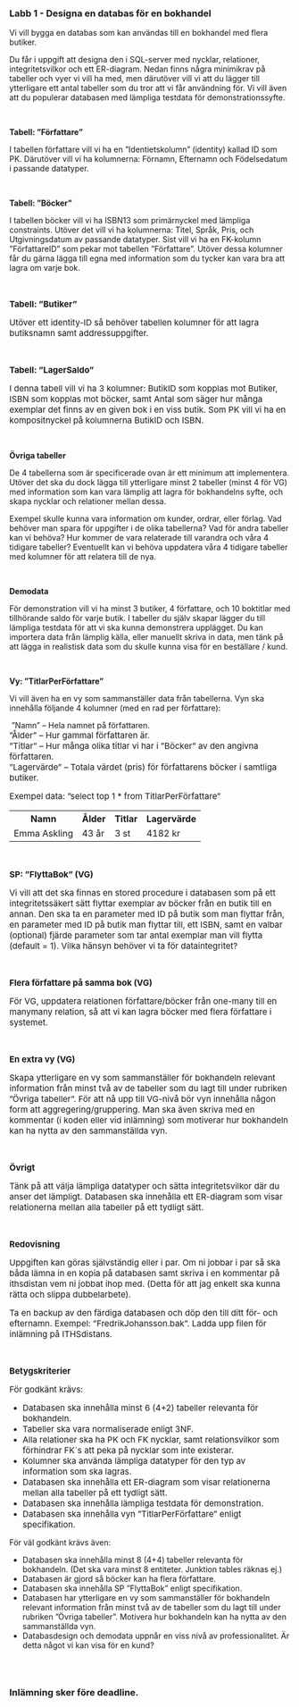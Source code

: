 <div class="box generalbox boxaligncenter" id="yui_3_18_1_1_1732112781823_45">
    <div class="no-overflow" id="yui_3_18_1_1_1732112781823_44">
        <h3 style="text-align: left;" id="yui_3_18_1_1_1732112781823_50"><strong id="yui_3_18_1_1_1732112781823_49">Labb
                1 -&nbsp;Designa en databas för en bokhandel</strong></h3>
        <p dir="ltr" style="text-align: left;"></p>
        <p dir="ltr" style="text-align: left;">Vi vill bygga en databas som kan användas till en bokhandel med flera
            butiker.&nbsp;</p>
        <p dir="ltr" style="text-align: left;" id="yui_3_18_1_1_1732112781823_52">Du får i uppgift att designa den i
            SQL-server med nycklar, relationer,
            integritetsvilkor och ett ER-diagram. Nedan finns några minimikrav på tabeller
            och vyer vi vill ha med, men därutöver vill vi att du lägger till ytterligare ett
            antal tabeller som du tror att vi får användning för. Vi vill även att du populerar
            databasen med lämpliga testdata för demonstrationssyfte.<br></p>
        <p dir="ltr" style="text-align: left;"><br></p>
        <p dir="ltr" style="text-align: left;"><strong>Tabell: ”Författare”&nbsp;</strong></p>
        <p dir="ltr" style="text-align: left;">I tabellen författare vill vi ha en ”Identietskolumn” (identity) kallad
            ID som PK.
            Därutöver vill vi ha kolumnerna: Förnamn, Efternamn och Födelsedatum i
            passande datatyper.&nbsp;</p>
        <p dir="ltr" style="text-align: left;" id="yui_3_18_1_1_1732112781823_51"><strong><br></strong></p>
        <p dir="ltr" style="text-align: left;"><strong>Tabell: ”Böcker”&nbsp;</strong></p>
        <p dir="ltr" style="text-align: left;">I tabellen böcker vill vi ha ISBN13 som primärnyckel med lämpliga
            constraints.
            Utöver det vill vi ha kolumnerna: Titel, Språk, Pris, och Utgivningsdatum av
            passande datatyper. Sist vill vi ha en FK-kolumn ”FörfattareID” som pekar mot
            tabellen ”Författare”. Utöver dessa kolumner får du gärna lägga till egna med
            information som du tycker kan vara bra att lagra om varje bok.&nbsp;</p>
        <p dir="ltr" style="text-align: left;"><span style="font-size: 0.9375rem;"><br></span></p>
        <p dir="ltr" style="text-align: left;"><span style="font-size: 0.9375rem;"><strong>Tabell:
                    ”Butiker”&nbsp;</strong></span></p>
        <p dir="ltr" style="text-align: left;"><span style="font-size: 0.9375rem;">Utöver ett identity-ID så behöver
                tabellen kolumner för att lagra butiksnamn
                samt addressuppgifter.&nbsp;</span></p>
        <p dir="ltr" style="text-align: left;"><span style="font-size: 0.9375rem;"><br></span></p>
        <p dir="ltr" style="text-align: left;"><span style="font-size: 0.9375rem;"><strong>Tabell:
                    ”LagerSaldo”&nbsp;</strong></span></p>
        <p dir="ltr" style="text-align: left;"><span style="font-size: 0.9375rem;">I denna tabell vill vi ha 3 kolumner:
                ButikID som kopplas mot Butiker, ISBN som
                kopplas mot böcker, samt Antal som säger hur många exemplar det finns av en
                given bok i en viss butik. Som PK vill vi ha en kompositnyckel på kolumnerna
                ButikID och ISBN.</span></p>
        <p dir="ltr" style="text-align: left;"><br></p>
        <p dir="ltr" style="text-align: left;"><strong>Övriga tabeller&nbsp;</strong></p>
        <p dir="ltr" style="text-align: left;">De 4 tabellerna som är specificerade ovan är ett minimum att
            implementera.
            Utöver det ska du dock lägga till ytterligare minst 2 tabeller (minst 4 för VG)
            med information som kan vara lämplig att lagra för bokhandelns syfte, och
            skapa nycklar och relationer mellan dessa.&nbsp;</p>
        <p dir="ltr" style="text-align: left;">Exempel skulle kunna vara information om kunder, ordrar, eller förlag.
            Vad
            behöver man spara för uppgifter i de olika tabellerna? Vad för andra tabeller
            kan vi behöva? Hur kommer de vara relaterade till varandra och våra 4 tidigare
            tabeller? Eventuellt kan vi behöva uppdatera våra 4 tidigare tabeller med
            kolumner för att relatera till de nya.<br></p>
        <p dir="ltr" style="text-align: left;"><br></p>
        <p dir="ltr" style="text-align: left;"><strong>Demodata&nbsp;</strong></p>
        <p dir="ltr" style="text-align: left;">För demonstration vill vi ha minst 3 butiker, 4 författare, och 10
            boktitlar med
            tillhörande saldo för varje butik. I tabeller du själv skapar lägger du till lämpliga testdata för
            att vi ska kunna demonstrera upplägget. Du kan importera data från lämplig källa, eller manuellt skriva in
            data, men tänk på att lägga in realistisk data som du skulle kunna visa för en beställare / kund.<br></p>
        <p dir="ltr" style="text-align: left;"><br></p>
        <p dir="ltr" style="text-align: left;"><strong>Vy: ”TitlarPerFörfattare”&nbsp;</strong></p>
        <p dir="ltr" style="text-align: left;">Vi vill även ha en vy som sammanställer data från tabellerna. Vyn ska
            innehålla
            följande 4 kolumner (med en rad per författare):</p>
        <p dir="ltr" style="text-align: left;">&nbsp;”Namn” – Hela namnet på författaren.&nbsp;<br><span
                style="font-size: 0.9375rem;">”Ålder” – Hur gammal författaren är.
                <br>”Titlar” – Hur många olika titlar vi har i ”Böcker” av den angivna författaren.
                <br>”Lagervärde” – Totala värdet (pris) för författarens böcker i samtliga butiker.&nbsp;</span></p>
        <p dir="ltr" style="text-align: left;"><span style="font-size: 0.9375rem;">Exempel data: ”select top 1 * from
                TitlarPerFörfattare”</span></p>
        <p dir="ltr" style="text-align: left;"></p>
        <table>
        <tr>
            <th>Namn</th>
            <th>Ålder</th>
            <th>Titlar</th>
            <th>Lagervärde</th>
        </tr>
        <tr>
            <td>Emma Askling</td>
            <td>43 år</td>
            <td>3 st</td>
            <td>4182 kr</td>
        </tr>
        </table>
        <p dir="ltr" style="text-align: left;"><span style="font-size: 0.9375rem;"><br></span></p>
        <p dir="ltr" style="text-align: left;"><span style="font-size: 0.9375rem;"><strong>SP: ”FlyttaBok”
                    (VG)&nbsp;</strong></span></p>
        <p dir="ltr" style="text-align: left;"><span style="font-size: 0.9375rem;">Vi vill att det ska finnas en stored
                procedure i databasen som på ett
                integritetssäkert sätt flyttar exemplar av böcker från en butik till en annan. Den
                ska ta en parameter med ID på butik som man flyttar från, en parameter med
                ID på butik man flyttar till, ett ISBN, samt en valbar (optional) fjärde parameter
                som tar antal exemplar man vill flytta (default = 1). Vilka hänsyn behöver vi ta
                för dataintegritet?<br></span></p>
        <p dir="ltr" style="text-align: left;"><span style="font-size: 0.9375rem;"><br></span></p>
        <p dir="ltr" style="text-align: left;"><span style="font-size: 0.9375rem;"><strong>Flera författare på samma bok
                    (VG)&nbsp;</strong></span></p>
        <p dir="ltr" style="text-align: left;"><span style="font-size: 0.9375rem;">För VG, uppdatera relationen
                författare/böcker från one-many till en manymany relation, så att vi kan lagra böcker med flera
                författare i systemet.<br></span></p>
        <p dir="ltr" style="text-align: left;"><span style="font-size: 0.9375rem;"><br></span></p>
        <p dir="ltr" style="text-align: left;"><span style="font-size: 0.9375rem;"><strong>En extra vy
                    (VG)&nbsp;</strong></span></p>
        <p dir="ltr" style="text-align: left;"><span style="font-size: 0.9375rem;">Skapa ytterligare en vy som
                sammanställer för bokhandeln relevant
                information från minst två av de tabeller som du lagt till under rubriken ”Övriga
                tabeller”. För att nå upp till VG-nivå bör vyn innehålla någon form att
                aggregering/gruppering. Man ska även skriva med en kommentar (i koden eller
                vid inlämning) som motiverar hur bokhandeln kan ha nytta av den
                sammanställda vyn.<br></span></p>
        <p dir="ltr" style="text-align: left;"><span style="font-size: 0.9375rem;"><br></span></p>
        <p dir="ltr" style="text-align: left;"><span style="font-size: 0.9375rem;"><strong>Övrigt&nbsp;</strong></span>
        </p>
        <p dir="ltr" style="text-align: left;"><span style="font-size: 0.9375rem;">Tänk på att välja lämpliga datatyper
                och sätta integritetsvilkor där du anser det
                lämpligt. Databasen ska innehålla ett ER-diagram som visar relationerna mellan
                alla tabeller på ett tydligt sätt.<br></span></p>
        <p dir="ltr" style="text-align: left;"><span style="font-size: 0.9375rem;"><br></span></p>
        <p dir="ltr" style="text-align: left;"><span style="font-size: 0.9375rem;"><strong>Redovisning</strong></span>
        </p>
        <p dir="ltr" style="text-align: left;"><span style="font-size: 0.9375rem;">Uppgiften kan göras självständig
                eller i par. Om ni jobbar i par så ska båda lämna in en kopia på databasen samt skriva i en kommentar på
                ithsdistan vem ni jobbat ihop med. (Detta för att jag enkelt ska kunna rätta och slippa
                dubbelarbete).</span></p>
        <p dir="ltr" style="text-align: left;"><span style="font-size: 0.9375rem;">Ta en backup av den färdiga databasen
                och döp den till ditt för- och efternamn.
                Exempel: ”FredrikJohansson.bak”. Ladda upp filen för inlämning på ITHSdistans.<br></span></p>
        <p dir="ltr" style="text-align: left;"><span style="font-size: 0.9375rem;"><br></span></p>
        <p dir="ltr" style="text-align: left;"><span
                style="font-size: 0.9375rem;"><strong>Betygskriterier&nbsp;</strong></span></p>
        <p dir="ltr" style="text-align: left;"><span style="font-size: 0.9375rem;">För godkänt krävs:&nbsp;</span></p>
        <p dir="ltr" style="text-align: left;"></p>
        <ul>
            <li><span style="font-size: 0.9375rem;">Databasen ska innehålla minst 6 (4+2) tabeller relevanta för
                    bokhandeln.&nbsp;</span></li>
            <li><span style="font-size: 0.9375rem;">Tabeller ska vara normaliserade enligt 3NF.&nbsp;</span></li>
            <li><span style="font-size: 0.9375rem;">Alla relationer ska ha PK och FK nycklar, samt relationsvilkor som
                    förhindrar FK´s att peka på nycklar som inte existerar.</span></li>
            <li><span style="font-size: 0.9375rem;">Kolumner ska använda lämpliga datatyper för den typ av information
                    som ska lagras.</span></li>
            <li><span style="font-size: 0.9375rem;">Databasen ska innehålla ett ER-diagram som visar relationerna mellan
                    alla tabeller på ett tydligt sätt.</span></li>
            <li><span style="font-size: 0.9375rem;">Databasen ska innehålla lämpliga testdata för demonstration.</span>
            </li>
            <li><span style="font-size: 0.9375rem;">Databasen ska innehålla vyn ”TitlarPerFörfattare” enligt
                    specifikation.&nbsp;</span></li>
        </ul>
        <p>För väl godkänt krävs även:</p>
        <p></p>
        <ul id="yui_3_18_1_1_1732112781823_43">
            <li>Databasen ska innehålla minst 8 (4+4) tabeller relevanta för bokhandeln.
                (Det ska vara minst 8 entiteter. Junktion tables räknas ej.)</li>
            <li>Databasen är gjord så böcker kan ha flera författare.&nbsp;</li>
            <li>Databasen ska innehålla SP ”FlyttaBok” enligt specifikation.</li>
            <li id="yui_3_18_1_1_1732112781823_47">Databasen har ytterligare en vy som sammanställer för bokhandeln
                relevant information från minst två av de tabeller som du lagt till under
                rubriken ”Övriga tabeller”. Motivera hur bokhandeln kan ha nytta av den
                sammanställda vyn.</li>
            <li>Databasdesign och demodata uppnår en viss nivå av professionalitet. Är detta något vi kan visa för en
                kund?</li>
        </ul>
        <p></p>
        <h3><strong><br></strong></h3>
        <h3><strong>Inlämning sker före deadline.</strong></h3><br>
        <p></p>
        <p></p>
        <p></p>
        <p></p>
        <p></p>
        <p dir="ltr" style="text-align: left;"></p>
        <p dir="ltr" style="text-align: left;"></p>
        <p dir="ltr" style="text-align: left;"></p>
        <p dir="ltr" style="text-align: left;"></p>
        <p dir="ltr" style="text-align: left;"></p>
        <p dir="ltr" style="text-align: left;"></p>
        <p dir="ltr" style="text-align: left;"></p>
    </div>
</div>